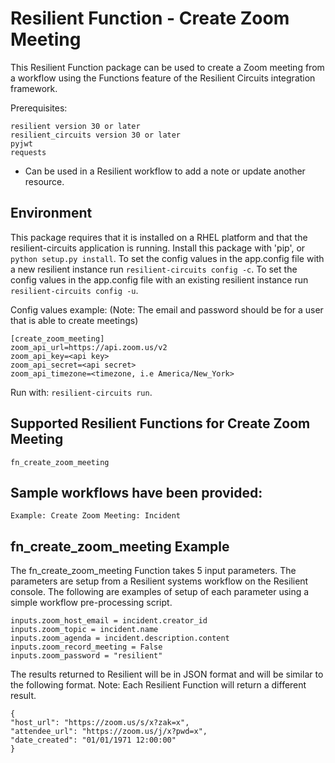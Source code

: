 # Resilient Function - Create Zoom Meeting

This Resilient Function package can be used to create a Zoom meeting from a workflow using the Functions feature of the Resilient Circuits integration framework.

Prerequisites:
```
resilient version 30 or later
resilient_circuits version 30 or later
pyjwt
requests
```
* Can be used in a Resilient workflow to add a note or update another resource.

## Environment

This package requires that it is installed on a RHEL platform and that the resilient-circuits application is running.
Install this package with 'pip', or `python setup.py install`.
To set the config values in the app.config file with a new resilient instance run `resilient-circuits config -c`.
To set the config values in the app.config file with an existing resilient instance run `resilient-circuits config -u`.

Config values example:
(Note: The email and password should be for a user that is able to create meetings)
```
[create_zoom_meeting]
zoom_api_url=https://api.zoom.us/v2
zoom_api_key=<api key>
zoom_api_secret=<api secret>
zoom_api_timezone=<timezone, i.e America/New_York>
```

Run with: `resilient-circuits run`.

## Supported Resilient Functions for Create Zoom Meeting
```
fn_create_zoom_meeting
```
## Sample workflows have been provided:
```
Example: Create Zoom Meeting: Incident
```
## fn_create_zoom_meeting Example

The fn_create_zoom_meeting Function takes 5 input parameters. The parameters are setup from a Resilient systems workflow on the Resilient console.
The following are examples of setup of each parameter using a simple workflow pre-processing script.
```
inputs.zoom_host_email = incident.creator_id
inputs.zoom_topic = incident.name
inputs.zoom_agenda = incident.description.content
inputs.zoom_record_meeting = False
inputs.zoom_password = "resilient"
```
The results returned to Resilient will be in JSON format and will be similar to the following format.
Note: Each Resilient Function will return a different result.
```
{
"host_url": "https://zoom.us/s/x?zak=x", 
"attendee_url": "https://zoom.us/j/x?pwd=x", 
"date_created": "01/01/1971 12:00:00"
}
```